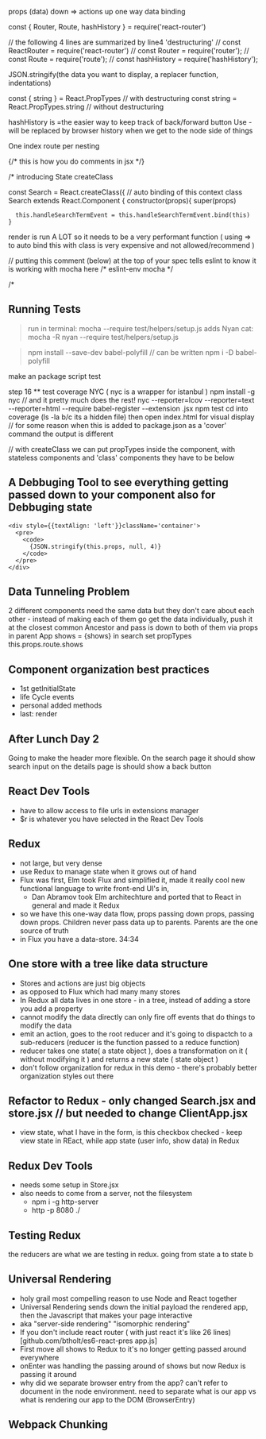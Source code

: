 props (data) down => actions up
one way data binding


const { Router, Route, hashHistory } = require('react-router')

// the following 4 lines are summarized by line4 'destructuring'
// const ReactRouter = require('react-router')
// const Router = require('router');
// const Route = require('route');
// const hashHistory = require('hashHistory');

JSON.stringify(the data you want to display, a replacer function, indentations)

const { string } = React.PropTypes // with destructuring
const string = React.PropTypes.string // without destructuring

hashHistory is =the easier way to keep track of back/forward button Use - will be replaced by browser history when we get to the node side of things

One index route per nesting

  {/* this is how you do comments in jsx */}   

/*
  introducing State
  createClass

  const Search = React.createClass({ // auto binding of this context
  class Search extends React.Component {
    constructor(props){
      super(props)

      this.handleSearchTermEvent = this.handleSearchTermEvent.bind(this)
    }


  render is run A LOT so it needs to be a very performant function
  ( using => to auto bind this with class is very expensive and not allowed/recommend )


  // putting this comment (below) at the top of your spec tells eslint to know it is working with mocha here
  /* eslint-env mocha */

/*
## Running Tests

> run in terminal:  mocha --require test/helpers/setup.js
> adds Nyan cat:  mocha -R nyan --require test/helpers/setup.js

>  npm install --save-dev babel-polyfill
// can be written
> npm i -D babel-polyfill

make an package script test

step 16
** test coverage NYC ( nyc is a wrapper for istanbul )
npm install -g nyc // and it pretty much does the rest!
nyc --reporter=lcov --reporter=text --reporter=html --require babel-register --extension .jsx npm test
cd into coverage (ls -la b/c its a hidden file) then open index.html for visual display
// for some reason when this is added to package.json as a 'cover' command the output is different

<!-- this.setState({ searchTerm }) // < es6 object initializing same as saying { searchTerm: searchTerm } -->

// with createClass we can put propTypes inside the component, with stateless components and 'class' components they have to be below

## A Debbuging Tool to see everything getting passed down to your component also for Debbuging state
```
<div style={{textAlign: 'left'}}className='container'>
  <pre>
    <code>
      {JSON.stringify(this.props, null, 4)}
    </code>
  </pre>
</div>
```

## Data Tunneling Problem
2 different components need the same data but they don't care about each other - instead of making each of them go get the data individually, push it at the closest common Ancestor and pass is down to both of them via props
in parent App shows = {shows}
in search
set propTypes
this.props.route.shows

## Component organization best practices
 - 1st getInitialState
 - life Cycle events
 - personal added methods
 - last: render

## After Lunch Day 2
  Going to make the header more flexible. On the search page it should show search input on the details page is should show a back button

## React Dev Tools
- have to allow access to file urls in extensions manager
- $r is whatever you have selected in the React Dev Tools

## Redux
- not large, but very dense
- use Redux to manage state when it grows out of hand
- Flux was first, Elm took Flux and simplified it, made it really cool new functional language to write front-end UI's in,  
  - Dan Abramov took Elm architechture and ported that to React in general and made it Redux
- so we have this one-way data flow, props passing down props, passing down props. Children never pass data up to parents. Parents are the one source of truth
- in Flux you have a data-store.
34:34

## One store with a tree like data structure
- Stores and actions are just big objects
- as opposed to Flux which had many many stores
- In Redux all data lives in one store - in a tree, instead of adding a store you add a property
- cannot modify the data directly can only fire off events that do things to modify the data
- emit an action, goes to the root reducer and it's going to dispactch to a sub-reducers (reducer is the function passed to a reduce function)
- reducer takes one state( a state object ), does a transformation on it ( without modifying it ) and returns a new state ( state object )
- don't follow organization for redux in this demo - there's probably better organization styles out there

## Refactor to Redux - only changed Search.jsx and store.jsx // but needed to change ClientApp.jsx

- view state, what I have in the form, is this checkbox checked - keep view state in REact, while app state (user info, show data) in Redux

## Redux Dev Tools
- needs some setup in Store.jsx
- also needs to come from a server, not the filesystem
  - npm i -g http-server
  - http -p 8080 ./

## Testing Redux
the reducers are what we are testing in redux. going from state a to state b

## Universal Rendering
- holy grail most compelling reason to use Node and React together
- Universal Rendering sends down the initial payload the rendered app, then the Javascript that makes your page interactive
- aka "server-side rendering" "isomorphic rendering"
- If you don't include react router ( with just react it's like 26 lines) [github.com/btholt/es6-react-pres app.js]
- First move all shows to Redux to it's no longer getting passed around everywhere
- onEnter was handling the passing around of shows but now Redux is passing it around
- why did we separate browser entry from the app? can't refer to document in the node environment. need to separate what is our app vs what is rendering our app to the DOM (BrowserEntry)

## Webpack Chunking
